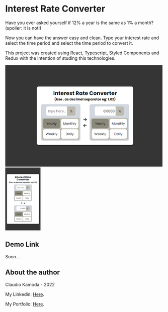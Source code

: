 # Interest Rate Converter

Have you ever asked yourself if 12% a year is the same as 1% a month? (spoiler: it is not!)

Now you can have the answer easy and clean. Type your interest rate and select the time period and select the time period to convert it.

This project was created using React, Typescript, Styled Components and Redux with the intention of studing this technologies.

<img src="https://github.com/ClaudioKamoda/Interest-Rate/blob/main/src/images/FinalLookDesktop.PNG" alt="Final Look Desktop" width="500"/><img src="https://github.com/ClaudioKamoda/Interest-Rate/blob/main/src/images/FinalLookMobile.PNG" alt="Final Look Mobile" height="200"/>

<!--![Final Look Desktop](https://github.com/ClaudioKamoda/Interest-Rate/blob/main/src/images/FinalLookDesktop.PNG)
![Final Look Mobile](https://github.com/ClaudioKamoda/Interest-Rate/blob/main/src/images/FinalLookMobile.PNG)-->

## Demo Link

Soon...

## About the author

Claudio Kamoda - 2022

My Linkedin: [Here](https://www.linkedin.com/in/claudiojlf/).

My Portfolio: [Here](https://claudiokamoda.github.io/Portfolio/).

